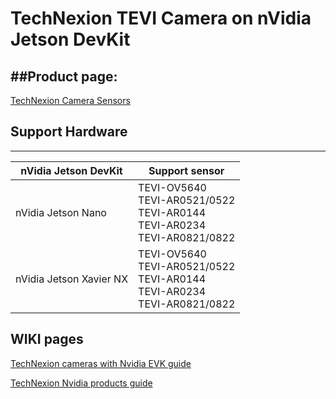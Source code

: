 TechNexion TEVI Camera on nVidia Jetson DevKit
===========================

##Product page:
 --------
[TechNexion Camera Sensors](https://www.technexion.com/products/embedded-vision/camera-sensors)

## Support Hardware
 --------
|nVidia Jetson DevKit| Support sensor |
|---|---|
|nVidia Jetson Nano| TEVI-OV5640 <br> TEVI-AR0521/0522 <br> TEVI-AR0144 <br> TEVI-AR0234 <br> TEVI-AR0821/0822|
|nVidia Jetson Xavier NX| TEVI-OV5640 <br> TEVI-AR0521/0522 <br> TEVI-AR0144 <br> TEVI-AR0234 <br> TEVI-AR0821/0822|

## WIKI pages
[TechNexion cameras with Nvidia EVK guide](https://developer.technexion.com/docs/tevi-arxxxx-cameras-on-nvidia-jetson-nano)

[TechNexion Nvidia products guide](https://developer.technexion.com/docs/1)
